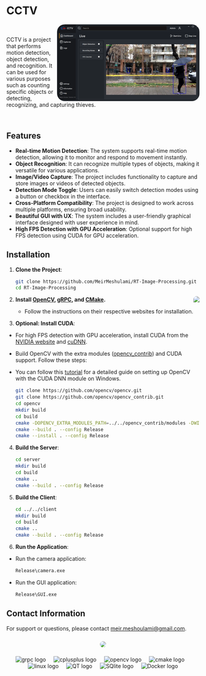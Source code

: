 # CCTV

<div align="center">
   &nbsp;&nbsp;<img align="right" height="200" style="border-radius:20px;" src="/resources/app.png" />&nbsp;&nbsp;
</div>


CCTV is a project that performs motion detection, object detection, and recognition. It can be used for various purposes such as counting specific objects or detecting, recognizing, and capturing thieves.



&nbsp;&nbsp;

## Features

- **Real-time Motion Detection**: The system supports real-time motion detection, allowing it to monitor and respond to movement instantly.
- **Object Recognition**: It can recognize multiple types of objects, making it versatile for various applications.
- **Image/Video Capture**: The project includes functionality to capture and store images or videos of detected objects.
- **Detection Mode Toggle**: Users can easily switch detection modes using a button or checkbox in the interface.
- **Cross-Platform Compatibility**: The project is designed to work across multiple platforms, ensuring broad usability.
- **Beautiful GUI with UX**: The system includes a user-friendly graphical interface designed with user experience in mind.
- **High FPS Detection with GPU Acceleration**: Optional support for high FPS detection using CUDA for GPU acceleration.

## Installation
1. **Clone the Project**:
   ```sh
   git clone https://github.com/MeirMeshulami/RT-Image-Processing.git
   cd RT-Image-Processing
   
<div align="center">
       <img align="right" height="200" style=border-radius:20px src="/resources/detection_image.png"  />
   </div>
   
2. **Install [OpenCV](https://opencv.org/releases/), [gRPC](https://github.com/grpc/grpc), and [CMake](https://cmake.org/download/).**
   - Follow the instructions on their respective websites for installation.

3. **Optional: Install CUDA**:

  - For high FPS detection with GPU acceleration, install CUDA from the [NVIDIA website](https://developer.nvidia.com/cuda-downloads) and [cuDNN](https://developer.nvidia.com/cudnn).
  - Build OpenCV with the extra modules ([opencv_contrib](https://github.com/opencv/opencv_contrib)) and CUDA support. Follow these steps:
  - You can follow this [tutorial](https://techzizou.in/setup-opencv-dnn-cuda-module-for-windows/) for a detailed guide on setting up OpenCV with the CUDA DNN module on Windows.
    
    ```sh
    git clone https://github.com/opencv/opencv.git
    git clone https://github.com/opencv/opencv_contrib.git
    cd opencv
    mkdir build
    cd build
    cmake -DOPENCV_EXTRA_MODULES_PATH=../../opencv_contrib/modules -DWITH_CUDA=ON ..
    cmake --build . --config Release
    cmake --install . --config Release

4. **Build the Server**:
   
    ```sh
    cd server
    mkdir build
    cd build
    cmake ..
    cmake --build . --config Release


6. **Build the Client**:
   
    ```sh
    cd ../../client
    mkdir build
    cd build
    cmake ..
    cmake --build . --config Release


8. **Run the Application**:
  - Run the camera application:
    
    ```sh
    Release\camera.exe

  - Run the GUI application:
    
    ```sh
    Release\GUI.exe

## Contact Information
For support or questions, please contact meir.meshoulami@gmail.com.

###

<div align="center">
    <img align="center" style=border-radius:20px; margin: 20px; src="/resources/yolov5.png"  />
</div>

###

<div align="center">
  <img src="https://miro.medium.com/v2/resize:fit:560/0*OhqRsVej30htIkDL.png" height="30" alt="grpc logo"  />
  <img width="12" />
  <img src="https://cdn.jsdelivr.net/gh/devicons/devicon/icons/cplusplus/cplusplus-original.svg" height="30" alt="cplusplus logo"  />
  <img width="12" />
  <img src="https://cdn.jsdelivr.net/gh/devicons/devicon/icons/opencv/opencv-original.svg" height="30" alt="opencv logo"  />
  <img width="12" />
  <img src="https://cdn.jsdelivr.net/gh/devicons/devicon/icons/cmake/cmake-original.svg" height="30" alt="cmake logo"  />
  <img width="12" />
  <img src="https://cdn.jsdelivr.net/gh/devicons/devicon/icons/linux/linux-original.svg" height="30" alt="linux logo"  />
  <img width="12" />
  <img src="https://upload.wikimedia.org/wikipedia/commons/thumb/8/81/Qt_logo_neon_2022.svg/224px-Qt_logo_neon_2022.svg.png" height="30" alt="QT logo"  />
  <img width="12" />
  <img src="https://upload.wikimedia.org/wikipedia/commons/thumb/3/38/SQLite370.svg/382px-SQLite370.svg.png" height="30" alt="SQlite logo"  />
  <img width="12" />
  <img src="https://upload.wikimedia.org/wikipedia/commons/7/79/Docker_%28container_engine%29_logo.png" height="30" alt="Docker logo"  />
</div>



